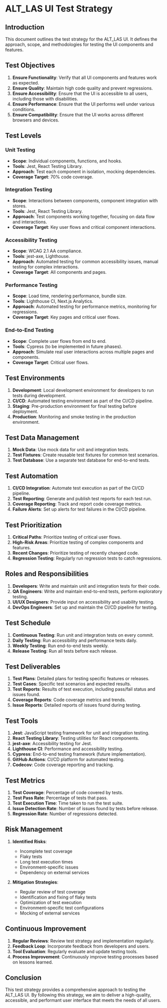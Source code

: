 # ALT_LAS UI Test Strategy

## Introduction

This document outlines the test strategy for the ALT_LAS UI. It defines the approach, scope, and methodologies for testing the UI components and features.

## Test Objectives

1. **Ensure Functionality**: Verify that all UI components and features work as expected.
2. **Ensure Quality**: Maintain high code quality and prevent regressions.
3. **Ensure Accessibility**: Ensure that the UI is accessible to all users, including those with disabilities.
4. **Ensure Performance**: Ensure that the UI performs well under various conditions.
5. **Ensure Compatibility**: Ensure that the UI works across different browsers and devices.

## Test Levels

### Unit Testing

- **Scope**: Individual components, functions, and hooks.
- **Tools**: Jest, React Testing Library.
- **Approach**: Test each component in isolation, mocking dependencies.
- **Coverage Target**: 70% code coverage.

### Integration Testing

- **Scope**: Interactions between components, component integration with stores.
- **Tools**: Jest, React Testing Library.
- **Approach**: Test components working together, focusing on data flow and interactions.
- **Coverage Target**: Key user flows and critical component interactions.

### Accessibility Testing

- **Scope**: WCAG 2.1 AA compliance.
- **Tools**: jest-axe, Lighthouse.
- **Approach**: Automated testing for common accessibility issues, manual testing for complex interactions.
- **Coverage Target**: All components and pages.

### Performance Testing

- **Scope**: Load time, rendering performance, bundle size.
- **Tools**: Lighthouse CI, Next.js Analytics.
- **Approach**: Automated testing for performance metrics, monitoring for regressions.
- **Coverage Target**: Key pages and critical user flows.

### End-to-End Testing

- **Scope**: Complete user flows from end to end.
- **Tools**: Cypress (to be implemented in future phases).
- **Approach**: Simulate real user interactions across multiple pages and components.
- **Coverage Target**: Critical user flows.

## Test Environments

1. **Development**: Local development environment for developers to run tests during development.
2. **CI/CD**: Automated testing environment as part of the CI/CD pipeline.
3. **Staging**: Pre-production environment for final testing before deployment.
4. **Production**: Monitoring and smoke testing in the production environment.

## Test Data Management

1. **Mock Data**: Use mock data for unit and integration tests.
2. **Test Fixtures**: Create reusable test fixtures for common test scenarios.
3. **Test Database**: Use a separate test database for end-to-end tests.

## Test Automation

1. **CI/CD Integration**: Automate test execution as part of the CI/CD pipeline.
2. **Test Reporting**: Generate and publish test reports for each test run.
3. **Coverage Reporting**: Track and report code coverage metrics.
4. **Failure Alerts**: Set up alerts for test failures in the CI/CD pipeline.

## Test Prioritization

1. **Critical Paths**: Prioritize testing of critical user flows.
2. **High-Risk Areas**: Prioritize testing of complex components and features.
3. **Recent Changes**: Prioritize testing of recently changed code.
4. **Regression Testing**: Regularly run regression tests to catch regressions.

## Roles and Responsibilities

1. **Developers**: Write and maintain unit and integration tests for their code.
2. **QA Engineers**: Write and maintain end-to-end tests, perform exploratory testing.
3. **UI/UX Designers**: Provide input on accessibility and usability testing.
4. **DevOps Engineers**: Set up and maintain the CI/CD pipeline for testing.

## Test Schedule

1. **Continuous Testing**: Run unit and integration tests on every commit.
2. **Daily Testing**: Run accessibility and performance tests daily.
3. **Weekly Testing**: Run end-to-end tests weekly.
4. **Release Testing**: Run all tests before each release.

## Test Deliverables

1. **Test Plans**: Detailed plans for testing specific features or releases.
2. **Test Cases**: Specific test scenarios and expected results.
3. **Test Reports**: Results of test execution, including pass/fail status and issues found.
4. **Coverage Reports**: Code coverage metrics and trends.
5. **Issue Reports**: Detailed reports of issues found during testing.

## Test Tools

1. **Jest**: JavaScript testing framework for unit and integration testing.
2. **React Testing Library**: Testing utilities for React components.
3. **jest-axe**: Accessibility testing for Jest.
4. **Lighthouse CI**: Performance and accessibility testing.
5. **Cypress**: End-to-end testing framework (future implementation).
6. **GitHub Actions**: CI/CD platform for automated testing.
7. **Codecov**: Code coverage reporting and tracking.

## Test Metrics

1. **Test Coverage**: Percentage of code covered by tests.
2. **Test Pass Rate**: Percentage of tests that pass.
3. **Test Execution Time**: Time taken to run the test suite.
4. **Issue Detection Rate**: Number of issues found by tests before release.
5. **Regression Rate**: Number of regressions detected.

## Risk Management

1. **Identified Risks**:
   - Incomplete test coverage
   - Flaky tests
   - Long test execution times
   - Environment-specific issues
   - Dependency on external services

2. **Mitigation Strategies**:
   - Regular review of test coverage
   - Identification and fixing of flaky tests
   - Optimization of test execution
   - Environment-specific test configurations
   - Mocking of external services

## Continuous Improvement

1. **Regular Reviews**: Review test strategy and implementation regularly.
2. **Feedback Loop**: Incorporate feedback from developers and users.
3. **Tool Evaluation**: Regularly evaluate and update testing tools.
4. **Process Improvement**: Continuously improve testing processes based on lessons learned.

## Conclusion

This test strategy provides a comprehensive approach to testing the ALT_LAS UI. By following this strategy, we aim to deliver a high-quality, accessible, and performant user interface that meets the needs of all users.
